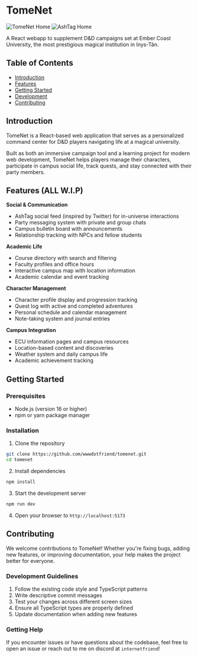 # TomeNet

<img src="https://i.imgur.com/QufXB8A.png" alt="TomeNet Home"></a>
<img src="https://i.imgur.com/DfK1Orj.png" alt="AshTag Home"></a>

A React webapp to supplement D&D campaigns set at Ember Coast University, the most prestigious magical institution in Inys-Tân.

## Table of Contents
- [Introduction](#introduction)
- [Features](#features)
- [Getting Started](#getting-started)
- [Development](#development)
- [Contributing](#contributing)

## Introduction
TomeNet is a React-based web application that serves as a personalized command center for D&D players navigating life at a magical university.

Built as both an immersive campaign tool and a learning project for modern web development, TomeNet helps players manage their characters, participate in campus social life, track quests, and stay connected with their party members.

## Features (ALL W.I.P)
**Social & Communication**
- AshTag social feed (inspired by Twitter) for in-universe interactions
- Party messaging system with private and group chats 
- Campus bulletin board with announcements
- Relationship tracking with NPCs and fellow students

**Academic Life**
- Course directory with search and filtering
- Faculty profiles and office hours
- Interactive campus map with location information
- Academic calendar and event tracking

**Character Management**
- Character profile display and progression tracking
- Quest log with active and completed adventures
- Personal schedule and calendar management
- Note-taking system and journal entries

**Campus Integration**
- ECU information pages and campus resources
- Location-based content and discoveries
- Weather system and daily campus life
- Academic achievement tracking

## Getting Started

### Prerequisites

- Node.js (version 16 or higher)
- npm or yarn package manager

### Installation

1. Clone the repository
```bash
git clone https://github.com/wwwdotfriend/tomenet.git
cd tomenet
```

2. Install dependencies
```bash
npm install
```

3. Start the development server
```bash
npm run dev
```

4. Open your browser to `http://localhost:5173`

## Contributing
We welcome contributions to TomeNet! Whether you're fixing bugs, adding new features, or improving documentation, your help makes the project better for everyone.

### Development Guidelines
1. Follow the existing code style and TypeScript patterns
2. Write descriptive commit messages
3. Test your changes across different screen sizes
4. Ensure all TypeScript types are properly defined
5. Update documentation when adding new features

### Getting Help

If you encounter issues or have questions about the codebase, feel free to open an issue or reach out to me on discord at `internetfriend`!
